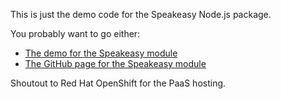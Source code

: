 This is just the demo code for the Speakeasy Node.js package.

You probably want to go either:

- [The demo for the Speakeasy module](https://sedemo-mktb.rhcloud.com/)
- [The GitHub page for the Speakeasy module](https://github.com/speakeasyjs/speakeasy)

Shoutout to Red Hat OpenShift for the PaaS hosting.
